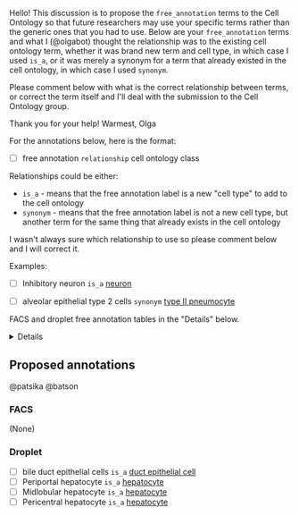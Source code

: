 Hello!
This discussion is to propose the `free_annotation` terms to the Cell Ontology so that future researchers may use your specific terms rather than the generic ones that you had to use. Below are  your `free_annotation` terms and what I (@olgabot) thought the relationship was to the existing cell ontology term, whether it was brand new term and cell type, in which case I used `is_a`, or it was merely a synonym for a term that already existed in the cell ontology, in which case I used `synonym`.

Please comment below with what is the correct relationship between terms, or correct the term itself and I'll deal with the submission to the Cell Ontology group.

Thank you for your help!
Warmest,
Olga



For the annotations below, here is the format:

- [ ] free annotation `relationship` cell ontology class

Relationships could be either:

- `is_a` - means that the free annotation label is a new "cell type" to add to the cell ontology
- `synonym` - means that the free annotation label is not a new cell type, but another term for the same thing that already exists in the cell ontology

I wasn't always sure which relationship to use so please comment below and I will correct it.

Examples:

- [ ] Inhibitory neuron `is_a` [neuron](http://purl.obolibrary.org/obo/CL_0000540)
- [ ] alveolar epithelial type 2 cells `synonym` [type II pneumocyte](http://purl.obolibrary.org/obo/CL_0002063)


FACS and droplet free annotation tables in the "Details" below.

<details>

### FACS free annotation table

<table border="1" class="dataframe">
  <thead>
    <tr style="text-align: right;">
      <th>tissue</th>
      <th>cell_ontology_class</th>
      <th>free_annotation</th>
      <th>n_cells</th>
    </tr>
  </thead>
  <tbody>
    <tr>
      <td>Liver</td>
      <td>endothelial cell of hepatic sinusoid</td>
      <td>endothelial cell</td>
      <td>182</td>
    </tr>
    <tr>
      <td>Liver</td>
      <td>natural killer cell</td>
      <td>NK/NKT cells</td>
      <td>39</td>
    </tr>
  </tbody>
</table>


### Droplet free annotation table

<table border="1" class="dataframe">
  <thead>
    <tr style="text-align: right;">
      <th>tissue</th>
      <th>cell_ontology_class</th>
      <th>free_annotation</th>
      <th>n_cells</th>
    </tr>
  </thead>
  <tbody>
    <tr>
      <td>Liver</td>
      <td>duct epithelial cell</td>
      <td>bile duct epithelial cells</td>
      <td>27</td>
    </tr>
    <tr>
      <td>Liver</td>
      <td>endothelial cell of hepatic sinusoid</td>
      <td>endothelial cells</td>
      <td>28</td>
    </tr>
    <tr>
      <td>Liver</td>
      <td>hepatocyte</td>
      <td>midlobular female</td>
      <td>234</td>
    </tr>
    <tr>
      <td>Liver</td>
      <td>hepatocyte</td>
      <td>midlobular male</td>
      <td>526</td>
    </tr>
    <tr>
      <td>Liver</td>
      <td>hepatocyte</td>
      <td>pericentral female</td>
      <td>274</td>
    </tr>
    <tr>
      <td>Liver</td>
      <td>hepatocyte</td>
      <td>pericentral male</td>
      <td>159</td>
    </tr>
    <tr>
      <td>Liver</td>
      <td>hepatocyte</td>
      <td>periportal female</td>
      <td>308</td>
    </tr>
    <tr>
      <td>Liver</td>
      <td>hepatocyte</td>
      <td>periportal male</td>
      <td>263</td>
    </tr>
    <tr>
      <td>Liver</td>
      <td>leukocyte</td>
      <td>immune cells</td>
      <td>26</td>
    </tr>
  </tbody>
</table>




</details>

## Proposed annotations

@patsika @batson

### FACS

(None)

### Droplet

- [ ] bile duct epithelial cells `is_a` [duct epithelial cell](http://purl.obolibrary.org/obo/CL_0000068)
- [ ] Periportal hepatocyte `is_a` [hepatocyte](http://purl.obolibrary.org/obo/CL_0000182)
- [ ] Midlobular hepatocyte `is_a` [hepatocyte](http://purl.obolibrary.org/obo/CL_0000182)
- [ ] Pericentral hepatocyte `is_a` [hepatocyte](http://purl.obolibrary.org/obo/CL_0000182)